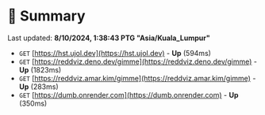 # 📖 Summary
Last updated: **8/10/2024, 1:38:43 PTG "Asia/Kuala_Lumpur"**

- `GET` [https://hst.ujol.dev](https://hst.ujol.dev) - **Up** (594ms)
- `GET` [https://reddviz.deno.dev/gimme](https://reddviz.deno.dev/gimme) - **Up** (1823ms)
- `GET` [https://reddviz.amar.kim/gimme](https://reddviz.amar.kim/gimme) - **Up** (283ms)
- `GET` [https://dumb.onrender.com](https://dumb.onrender.com) - **Up** (350ms)
